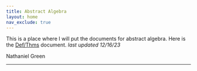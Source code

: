 ```yaml
---
title: Abstract Algebra
layout: home
nav_exclude: true
---
```



This is a place where I will put the documents for abstract algebra.
Here is the [Def/Thms] document.
_last updated 12/16/23_

Nathaniel Green


----

[Def/Thms]: files/Abstract_Algebra_cheat_sheet_2023.pdf
